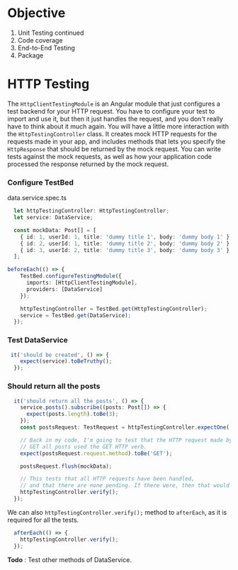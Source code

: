 # Objective
1. Unit Testing continued 
2. Code coverage
3. End-to-End Testing
4. Package

# HTTP Testing
The `HttpClientTestingModule` is an Angular module that just configures a test backend for your HTTP request. You have to configure your test to import and use it, but then it just handles the request, and you don't really have to think about it much again. You will have a little more interaction with the `HttpTestingController` class. It creates mock HTTP requests for the requests made in your app, and includes methods that lets you specify the `HttpResponse` that should be returned by the mock request. You can write tests against the mock requests, as well as how your application code processed the response returned by the mock request. 

### Configure TestBed
data.service.spec.ts
```typescript
  let httpTestingController: HttpTestingController;
  let service: DataService;

  const mockData: Post[] = [
    { id: 1, userId: 1, title: 'dummy title 1', body: 'dummy body 1' },
    { id: 2, userId: 1, title: 'dummy title 2', body: 'dummy body 2' },
    { id: 3, userId: 2, title: 'dummy title 3', body: 'dummy body 3' },
  ];

beforeEach(() => {
    TestBed.configureTestingModule({
      imports: [HttpClientTestingModule],
      providers: [DataService]
    });

    httpTestingController = TestBed.get(HttpTestingController);
    service = TestBed.get(DataService);
  });
```

### Test DataService
```typescript
 it('should be created', () => {
    expect(service).toBeTruthy();
  });
```

### Should return all the posts
```typescript
  it('should return all the posts', () => {
    service.posts().subscribe((posts: Post[]) => {
      expect(posts.length).toBe(3);
    });
    const postsRequest: TestRequest = httpTestingController.expectOne('http://localhost:3000/posts');

    // Back in my code, I'm going to test that the HTTP request made by
    // GET all posts used the GET HTTP verb.
    expect(postsRequest.request.method).toBe('GET');

    postsRequest.flush(mockData);

    // This tests that all HTTP requests have been handled,
    // and that there are none pending. If there were, then that would also cause the test to fail.
    httpTestingController.verify();
  });
```
We can also `httpTestingController.verify();` method to `afterEach`, as it is required for all the tests.
```typescript
  afterEach(() => {
    httpTestingController.verify();
  });
```
**Todo** : Test other methods of DataService.

